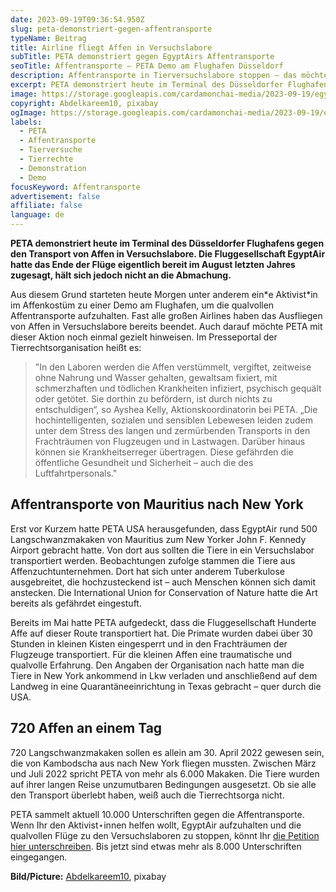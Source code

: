 ```yaml
---
date: 2023-09-19T09:36:54.950Z
slug: peta-demonstriert-gegen-affentransporte
typeName: Beitrag
title: Airline fliegt Affen in Versuchslabore
subTitle: PETA demonstriert gegen EgyptAirs Affentransporte
seoTitle: Affentransporte – PETA Demo am Flughafen Düsseldorf
description: Affentransporte in Tierversuchslabore stoppen – das möchte PETA mit der Demo, die heute am Düsseldorfer Flughafen stattfindet, erreichen. Holt Euch jetzt alle Infos!
excerpt: PETA demonstriert heute im Terminal des Düsseldorfer Flughafens gegen den Transport von Affen in Versuchslabore. Die Fluggesellschaft EgyptAir hatte das Ende der Flüge eigentlich bereit im August letzten Jahres zugesagt, hält sich jedoch nicht an die Abmachung.
image: https://storage.googleapis.com/cardamonchai-media/2023-09-19/egyptair-abdelkareem10-pixabay-affentransporte-peta-jpg-imagine-887868_a79a93_1024_768/640.webp
copyright: Abdelkareem10, pixabay
ogImage: https://storage.googleapis.com/cardamonchai-media/2023-09-19/egyptair-abdelkareem10-pixabay-affentransporte-peta-og-jpg-imagine-887868_ab9d94_1200_628/640.webp
labels:
  - PETA
  - Affentransporte
  - Tierversuche
  - Tierrechte
  - Demonstration
  - Demo
focusKeyword: Affentransporte
advertisement: false
affiliate: false
language: de
---
```


**PETA demonstriert heute im Terminal des Düsseldorfer Flughafens gegen den Transport von Affen in Versuchslabore. Die Fluggesellschaft EgyptAir hatte das Ende der Flüge eigentlich bereit im August letzten Jahres zugesagt, hält sich jedoch nicht an die Abmachung.**

Aus diesem Grund starteten heute Morgen unter anderem ein\*e Aktivist\*in im Affenkostüm zu einer Demo am Flughafen, um die qualvollen Affentransporte aufzuhalten. Fast alle großen Airlines haben das Ausfliegen von Affen in Versuchslabore bereits beendet. Auch darauf möchte PETA mit dieser Aktion noch einmal gezielt hinweisen. Im Presseportal der Tierrechtsorganisation heißt es:

> "In den Laboren werden die Affen verstümmelt, vergiftet, zeitweise ohne Nahrung und Wasser gehalten, gewaltsam fixiert, mit schmerzhaften und tödlichen Krankheiten infiziert, psychisch gequält oder getötet. Sie dorthin zu befördern, ist durch nichts zu entschuldigen“, so Ayshea Kelly, Aktionskoordinatorin bei PETA. „Die hochintelligenten, sozialen und sensiblen Lebewesen leiden zudem unter dem Stress des langen und zermürbenden Transports in den Frachträumen von Flugzeugen und in Lastwagen. Darüber hinaus können sie Krankheitserreger übertragen. Diese gefährden die öffentliche Gesundheit und Sicherheit – auch die des Luftfahrtpersonals."

## Affentransporte von Mauritius nach New York

Erst vor Kurzem hatte PETA USA herausgefunden, dass EgyptAir rund 500 Langschwanzmakaken von Mauritius zum New Yorker John F. Kennedy Airport gebracht hatte. Von dort aus sollten die Tiere in ein Versuchslabor transportiert werden. Beobachtungen zufolge stammen die Tiere aus Affenzuchtunternehmen. Dort hat sich unter anderem Tuberkulose ausgebreitet, die hochzusteckend ist – auch Menschen können sich damit anstecken. Die International Union for Conservation of Nature hatte die Art bereits als gefährdet eingestuft.

Bereits im Mai hatte PETA aufgedeckt, dass die Fluggesellschaft Hunderte Affe auf dieser Route transportiert hat. Die Primate wurden dabei über 30 Stunden in kleinen Kisten eingesperrt und in den Frachträumen der Flugzeuge transportiert. Für die kleinen Affen eine traumatische und qualvolle Erfahrung. Den Angaben der Organisation nach hatte man die Tiere in New York ankommend in Lkw verladen und anschließend auf dem Landweg in eine Quarantäneeinrichtung in Texas gebracht – quer durch die USA.

## 720 Affen an einem Tag

720 Langschwanzmakaken sollen es allein am 30. April 2022 gewesen sein, die von Kambodscha aus nach New York fliegen mussten. Zwischen März und Juli 2022 spricht PETA von mehr als 6.000 Makaken. Die Tiere wurden auf ihrer langen Reise unzumutbaren Bedingungen ausgesetzt. Ob sie alle den Transport überlebt haben, weiß auch die Tierrechtsorga nicht.

PETA sammelt aktuell 10.000 Unterschriften gegen die Affentransporte. Wenn Ihr den Aktivist⋆innen helfen wollt, EgyptAir aufzuhalten und die qualvollen Flüge zu den Versuchslaboren zu stoppen, könnt Ihr [die Petition hier unterschreiben](https://www.peta.de/aktiv/egypt-air-affen-petition/). Bis jetzt sind etwas mehr als 8.000 Unterschriften eingegangen.

**Bild/Picture:** [Abdelkareem10](https://pixabay.com/photos/egyptair-cairo-airport-egypt-6047300/), pixabay
